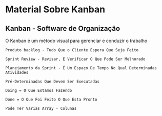 # Material Sobre Kanban

## Kanban - Software de Organização
O Kanban é um método visual para gerenciar e conduzir o trabalho

```
Produto backlog - Tudo Que o Cliente Espera Que Seja Feito

Sprint Review - Revisar, E Verificar O Que Pode Ser Melhorado

Planejamento da Sprint - É Um Espaço De Tempo No Qual Determinadas Atividades 

Pré-Determinadas Que Devem Ser Executadas

Doing = O Que Estamos Fazendo 

Done = O Que Foi Feito O Que Esta Pronto 

Pode Ter Varias Array - Colunas 
```